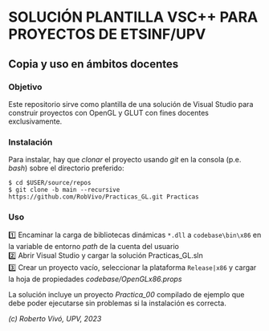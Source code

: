 # SOLUCIÓN PLANTILLA VSC++ PARA PROYECTOS DE ETSINF/UPV

## Copia y uso en ámbitos docentes

### Objetivo

Este repositorio sirve como plantilla de una solución de Visual Studio para construir proyectos con OpenGL y GLUT con fines docentes exclusivamente.

### Instalación

Para instalar, hay que *clonar* el proyecto usando *git* en la consola (p.e. *bash*) sobre el directorio preferido:
```
$ cd $USER/source/repos   
$ git clone -b main --recursive https://github.com/RobVivo/Practicas_GL.git Practicas
```

### Uso

:one: Encaminar la carga de bibliotecas dinámicas `*.dll` a `codebase\bin\x86` en la variable de entorno *path* de la cuenta del usuario  
:two: Abrir Visual Studio y cargar la solución Practicas_GL.sln  
:three: Crear un proyecto vacío, seleccionar la plataforma `Release|x86` y cargar la hoja de propiedades *codebase/OpenGLx86.props*   

La solución incluye un proyecto *Practica_00* compilado de ejemplo que debe poder ejecutarse sin problemas si la instalación es correcta.

*(c) Roberto Vivó, UPV, 2023* 
